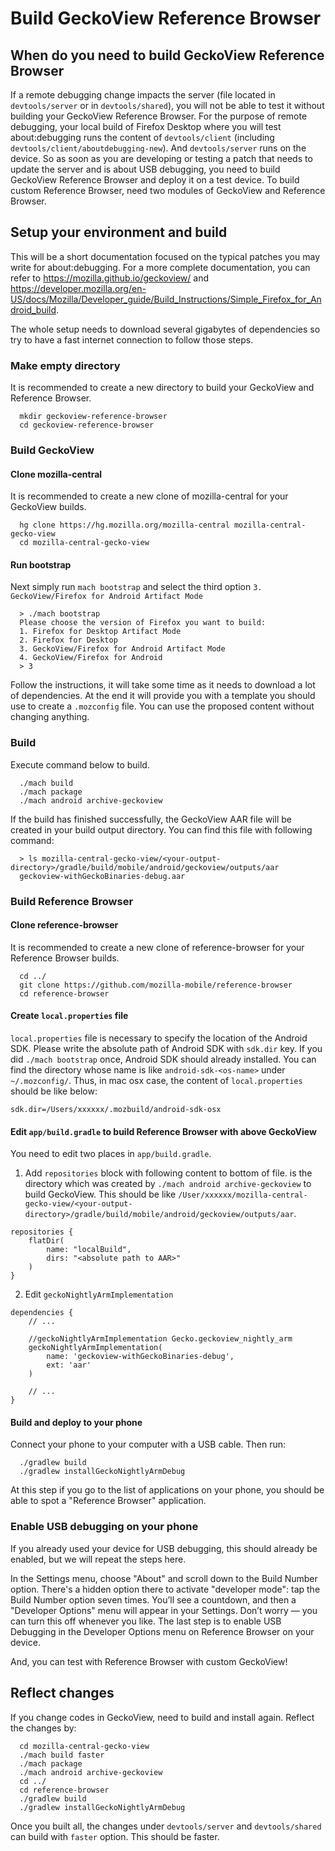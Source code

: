 # Build GeckoView Reference Browser

## When do you need to build GeckoView Reference Browser

If a remote debugging change impacts the server (file located in `devtools/server` or in `devtools/shared`), you will not be able to test it without building your GeckoView Reference Browser. For the purpose of remote debugging, your local build of Firefox Desktop where you will test about:debugging runs the content of `devtools/client` (including `devtools/client/aboutdebugging-new`). And `devtools/server` runs on the device. So as soon as you are developing or testing a patch that needs to update the server and is about USB debugging, you need to build GeckoView Reference Browser and deploy it on a test device. To build custom Reference Browser, need two modules of GeckoView and Reference Browser.

## Setup your environment and build

This will be a short documentation focused on the typical patches you may write for about:debugging. For a more complete documentation, you can refer to https://mozilla.github.io/geckoview/ and https://developer.mozilla.org/en-US/docs/Mozilla/Developer_guide/Build_Instructions/Simple_Firefox_for_Android_build.

The whole setup needs to download several gigabytes of dependencies so try to have a fast internet connection to follow those steps.

### Make empty directory

It is recommended to create a new directory to build your GeckoView and Reference Browser.

```
  mkdir geckoview-reference-browser
  cd geckoview-reference-browser
```

### Build GeckoView

#### Clone mozilla-central

It is recommended to create a new clone of mozilla-central for your GeckoView builds.

```
  hg clone https://hg.mozilla.org/mozilla-central mozilla-central-gecko-view
  cd mozilla-central-gecko-view
```

#### Run bootstrap

Next simply run `mach bootstrap` and select the third option `3. GeckoView/Firefox for Android Artifact Mode`

```
  > ./mach bootstrap
  Please choose the version of Firefox you want to build:
  1. Firefox for Desktop Artifact Mode
  2. Firefox for Desktop
  3. GeckoView/Firefox for Android Artifact Mode
  4. GeckoView/Firefox for Android
  > 3
```

Follow the instructions, it will take some time as it needs to download a lot of dependencies. At the end it will provide you with a template you should use to create a `.mozconfig` file. You can use the proposed content without changing anything.

### Build

Execute command below to build.

```
  ./mach build
  ./mach package
  ./mach android archive-geckoview
```

If the build has finished successfully, the GeckoView AAR file will be created in your build output directory. You can find this file with following command:

```
  > ls mozilla-central-gecko-view/<your-output-directory>/gradle/build/mobile/android/geckoview/outputs/aar
  geckoview-withGeckoBinaries-debug.aar
```


### Build Reference Browser

#### Clone reference-browser

It is recommended to create a new clone of reference-browser for your Reference Browser builds.

```
  cd ../
  git clone https://github.com/mozilla-mobile/reference-browser
  cd reference-browser
```

#### Create `local.properties` file

`local.properties` file is necessary to specify the location of the Android SDK. Please write the absolute path of Android SDK with `sdk.dir` key. If you did `./mach bootstrap` once, Android SDK should already installed. You can find the directory whose name is like `android-sdk-<os-name>` under `~/.mozconfig/`. Thus, in mac osx case, the content of `local.properties` should be like below:

```
sdk.dir=/Users/xxxxxx/.mozbuild/android-sdk-osx
```

#### Edit `app/build.gradle` to build Reference Browser with above GeckoView

You need to edit two places in `app/build.gradle`.

1. Add `repositories` block with following content to bottom of file. <absolute path to AAR> is the directory which was created by `./mach android archive-geckoview` to build GeckoView. This should be like `/User/xxxxxx/mozilla-central-gecko-view/<your-output-directory>/gradle/build/mobile/android/geckoview/outputs/aar`.

```
repositories {
    flatDir(
        name: "localBuild",
        dirs: "<absolute path to AAR>"
    )
}
```

2. Edit `geckoNightlyArmImplementation`

```
dependencies {
    // ...

    //geckoNightlyArmImplementation Gecko.geckoview_nightly_arm
    geckoNightlyArmImplementation(
        name: 'geckoview-withGeckoBinaries-debug',
        ext: 'aar'
    )

    // ...
}
```

#### Build and deploy to your phone

Connect your phone to your computer with a USB cable. Then run:

```
  ./gradlew build
  ./gradlew installGeckoNightlyArmDebug
```

At this step if you go to the list of applications on your phone, you should be able to spot a "Reference Browser" application.

### Enable USB debugging on your phone

If you already used your device for USB debugging, this should already be enabled, but we will repeat the steps here.

In the Settings menu, choose "About" and scroll down to the Build Number option. There's a hidden option there to activate "developer mode": tap the Build Number option seven times. You’ll see a countdown, and then a "Developer Options" menu will appear in your Settings. Don’t worry — you can turn this off whenever you like. The last step is to enable USB Debugging in the Developer Options menu on Reference Browser on your device.

And, you can test with Reference Browser with custom GeckoView!

## Reflect changes

If you change codes in GeckoView, need to build and install again. Reflect the changes by:

```
  cd mozilla-central-gecko-view
  ./mach build faster
  ./mach package
  ./mach android archive-geckoview
  cd ../
  cd reference-browser
  ./gradlew build
  ./gradlew installGeckoNightlyArmDebug
```

Once you built all, the changes under `devtools/server` and `devtools/shared` can build with `faster` option. This should be faster.
